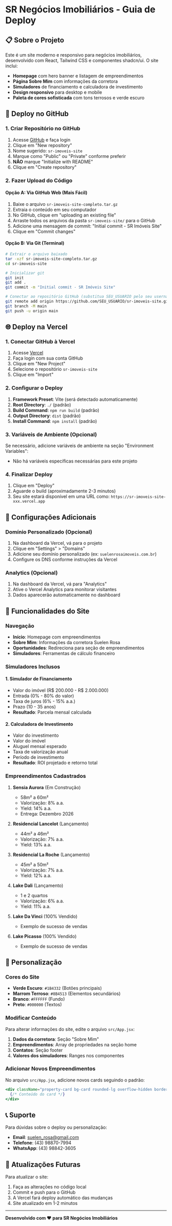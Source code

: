 # SR Negócios Imobiliários - Guia de Deploy

## 📋 Sobre o Projeto

Este é um site moderno e responsivo para negócios imobiliários, desenvolvido com React, Tailwind CSS e componentes shadcn/ui. O site inclui:

- **Homepage** com hero banner e listagem de empreendimentos
- **Página Sobre Mim** com informações da corretora
- **Simuladores** de financiamento e calculadora de investimento
- **Design responsivo** para desktop e mobile
- **Paleta de cores sofisticada** com tons terrosos e verde escuro

## 🚀 Deploy no GitHub

### 1. Criar Repositório no GitHub

1. Acesse [GitHub](https://github.com) e faça login
2. Clique em "New repository"
3. Nome sugerido: `sr-imoveis-site`
4. Marque como "Public" ou "Private" conforme preferir
5. **NÃO** marque "Initialize with README"
6. Clique em "Create repository"

### 2. Fazer Upload do Código

#### Opção A: Via GitHub Web (Mais Fácil)

1. Baixe o arquivo `sr-imoveis-site-completo.tar.gz`
2. Extraia o conteúdo em seu computador
3. No GitHub, clique em "uploading an existing file"
4. Arraste todos os arquivos da pasta `sr-imoveis-site/` para o GitHub
5. Adicione uma mensagem de commit: "Initial commit - SR Imóveis Site"
6. Clique em "Commit changes"

#### Opção B: Via Git (Terminal)

```bash
# Extrair o arquivo baixado
tar -xzf sr-imoveis-site-completo.tar.gz
cd sr-imoveis-site

# Inicializar git
git init
git add .
git commit -m "Initial commit - SR Imóveis Site"

# Conectar ao repositório GitHub (substitua SEU_USUARIO pelo seu username)
git remote add origin https://github.com/SEU_USUARIO/sr-imoveis-site.git
git branch -M main
git push -u origin main
```

## 🌐 Deploy na Vercel

### 1. Conectar GitHub à Vercel

1. Acesse [Vercel](https://vercel.com)
2. Faça login com sua conta GitHub
3. Clique em "New Project"
4. Selecione o repositório `sr-imoveis-site`
5. Clique em "Import"

### 2. Configurar o Deploy

1. **Framework Preset**: Vite (será detectado automaticamente)
2. **Root Directory**: `./` (padrão)
3. **Build Command**: `npm run build` (padrão)
4. **Output Directory**: `dist` (padrão)
5. **Install Command**: `npm install` (padrão)

### 3. Variáveis de Ambiente (Opcional)

Se necessário, adicione variáveis de ambiente na seção "Environment Variables":
- Não há variáveis específicas necessárias para este projeto

### 4. Finalizar Deploy

1. Clique em "Deploy"
2. Aguarde o build (aproximadamente 2-3 minutos)
3. Seu site estará disponível em uma URL como: `https://sr-imoveis-site-xxx.vercel.app`

## 🔧 Configurações Adicionais

### Domínio Personalizado (Opcional)

1. Na dashboard da Vercel, vá para o projeto
2. Clique em "Settings" > "Domains"
3. Adicione seu domínio personalizado (ex: `suelenrosaimoveis.com.br`)
4. Configure os DNS conforme instruções da Vercel

### Analytics (Opcional)

1. Na dashboard da Vercel, vá para "Analytics"
2. Ative o Vercel Analytics para monitorar visitantes
3. Dados aparecerão automaticamente no dashboard

## 📱 Funcionalidades do Site

### Navegação
- **Início**: Homepage com empreendimentos
- **Sobre Mim**: Informações da corretora Suelen Rosa
- **Oportunidades**: Redireciona para seção de empreendimentos
- **Simuladores**: Ferramentas de cálculo financeiro

### Simuladores Inclusos

#### 1. Simulador de Financiamento
- Valor do imóvel (R$ 200.000 - R$ 2.000.000)
- Entrada (0% - 80% do valor)
- Taxa de juros (6% - 15% a.a.)
- Prazo (10 - 35 anos)
- **Resultado**: Parcela mensal calculada

#### 2. Calculadora de Investimento
- Valor do investimento
- Valor do imóvel
- Aluguel mensal esperado
- Taxa de valorização anual
- Período de investimento
- **Resultado**: ROI projetado e retorno total

### Empreendimentos Cadastrados

1. **Sensia Aurora** (Em Construção)
   - 58m² a 60m²
   - Valorização: 8% a.a.
   - Yield: 14% a.a.
   - Entrega: Dezembro 2026

2. **Residencial Lancelot** (Lançamento)
   - 44m² a 46m²
   - Valorização: 7% a.a.
   - Yield: 13% a.a.

3. **Residencial La Roche** (Lançamento)
   - 45m² a 50m²
   - Valorização: 7% a.a.
   - Yield: 12% a.a.

4. **Lake Dali** (Lançamento)
   - 1 e 2 quartos
   - Valorização: 6% a.a.
   - Yield: 11% a.a.

5. **Lake Da Vinci** (100% Vendido)
   - Exemplo de sucesso de vendas

6. **Lake Picasso** (100% Vendido)
   - Exemplo de sucesso de vendas

## 🎨 Personalização

### Cores do Site
- **Verde Escuro**: `#1B4332` (Botões principais)
- **Marrom Terroso**: `#8B4513` (Elementos secundários)
- **Branco**: `#FFFFFF` (Fundo)
- **Preto**: `#000000` (Textos)

### Modificar Conteúdo

Para alterar informações do site, edite o arquivo `src/App.jsx`:

1. **Dados da corretora**: Seção "Sobre Mim"
2. **Empreendimentos**: Array de propriedades na seção home
3. **Contatos**: Seção footer
4. **Valores dos simuladores**: Ranges nos componentes

### Adicionar Novos Empreendimentos

No arquivo `src/App.jsx`, adicione novos cards seguindo o padrão:

```jsx
<div className="property-card bg-card rounded-lg overflow-hidden border border-border">
  {/* Conteúdo do card */}
</div>
```

## 📞 Suporte

Para dúvidas sobre o deploy ou personalização:

- **Email**: suelen_rosa@gmail.com
- **Telefone**: (43) 98870-7994
- **WhatsApp**: (43) 98842-3605

## 🔄 Atualizações Futuras

Para atualizar o site:

1. Faça as alterações no código local
2. Commit e push para o GitHub
3. A Vercel fará deploy automático das mudanças
4. Site atualizado em 1-2 minutos

---

**Desenvolvido com ❤️ para SR Negócios Imobiliários**

